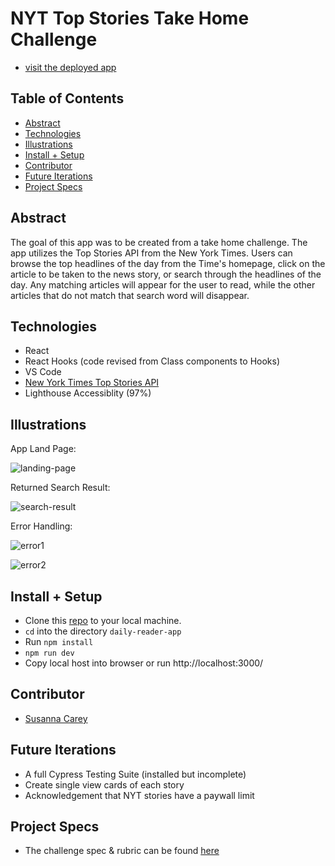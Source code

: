 # NYT Top Stories Take Home Challenge
- [visit the deployed app](https://tasty-noise.surge.sh/)

## Table of Contents
  - [Abstract](#abstract)
  - [Technologies](#technologies)
  - [Illustrations](#illustrations)
  - [Install + Setup](#set-up)
  - [Contributor](#contributor)
  - [Future Iterations](#future-iterations)
  - [Project Specs](#project-specs)

## Abstract
The goal of this app was to be created from a take home challenge. The app utilizes the Top Stories API from the New York Times. Users can browse the top headlines of the day from the Time's homepage, click on the article to be taken to the news story, or search through the headlines of the day. Any matching articles will appear for the user to read, while the other articles that do not match that search word will disappear. 


## Technologies
  - React
  - React Hooks (code revised from Class components to Hooks)
  - VS Code
  - [New York Times Top Stories API](https://developer.nytimes.com/docs/top-stories-product/1/overview)
  - Lighthouse Accessiblity (97%)

## Illustrations

App Land Page:

![landing-page](https://user-images.githubusercontent.com/83846677/163568367-b3050387-d3d4-40e8-9a33-420927cd9fbb.png)

Returned Search Result:

![search-result](https://user-images.githubusercontent.com/83846677/163568375-54ac17de-2fc7-4368-a775-0443c6ce8b6c.png)

Error Handling:

![error1](https://user-images.githubusercontent.com/83846677/163568721-d9a4c652-0fa1-4d83-9e79-06e452b637d5.png)

![error2](https://user-images.githubusercontent.com/83846677/163568414-144f248b-4917-4576-a688-4560639f974e.png)


## Install + Setup
  - Clone this [repo](https://github.com/susannaopal/daily-reader-app) to your local machine.
  - `cd` into the directory `daily-reader-app`
  - Run `npm install`
  - `npm run dev`
  - Copy local host into browser or run http://localhost:3000/

## Contributor
  - [Susanna Carey](https://github.com/susannaopal)

## Future Iterations
  - A full Cypress Testing Suite (installed but incomplete)
  - Create single view cards of each story 
  - Acknowledgement that NYT stories have a paywall limit 


## Project Specs
  - The challenge spec & rubric can be found [here](https://www.google.com/url?q=https://mod4.turing.edu/projects/take_home/&sa=D&source=calendar&usd=2&usg=AOvVaw1GtOKy4X9E8REw0yVV_1Oe)
